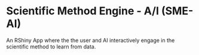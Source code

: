 # Scientific Method Engine - A/I (SME-AI)
An RShiny App where the the user and AI interactively engage in the scientific method to learn from data.
